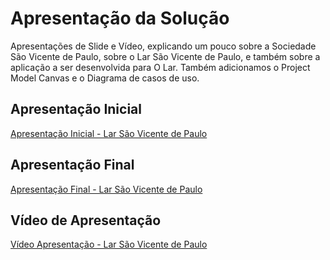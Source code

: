 # Apresentação da Solução

Apresentações de Slide e Vídeo, explicando um pouco sobre a Sociedade São Vicente de Paulo, sobre o Lar São Vicente de Paulo, e também sobre a aplicação a ser desenvolvida para O Lar. Também adicionamos o Project Model Canvas e o Diagrama de casos de uso.

## Apresentação Inicial

[Apresentação Inicial - Lar São Vicente de Paulo](/apresentacao/Apresentacao-Sistema-LarSaoVicentedePaulo.pdf)

## Apresentação Final

[Apresentação Final - Lar São Vicente de Paulo](/apresentacao/Apresentação%20final.pdf)

## Vídeo de Apresentação

[Vídeo Apresentação - Lar São Vicente de Paulo](/apresentacao/Vídeo%20Apresentação%20-%20Sistema%20Lar%20São%20Vicente%20de%20Paula.mp4)
